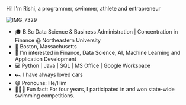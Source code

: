 Hi! I'm Rishi, a programmer, swimmer, athlete and entrapreneur

![IMG_7329](https://github.com/user-attachments/assets/2874a7f2-09f6-4675-bd5f-72da45cb4d01)

- 🎓 B.Sc Data Science & Business Administration | Concentration in Finance @ Northeastern University                                           
- 📍 Boston, Massachusetts
- 👀 I’m interested in Finance, Data Science, AI, Machine Learning and Application Development 
- 💻 Python | Java | SQL | MS Office | Google Workspace
- 🏎️ I have always loved cars
- 😄 Pronouns: He/Him
- 🏊🏽‍♂️ Fun fact: For four years, I participated in and won state-wide swimming competitions.









<!---
Rishi-R-Urs/Rishi-R-Urs is a ✨ special ✨ repository because its `README.md` (this file) appears on your GitHub profile.
You can click the Preview link to take a look at your changes.
--->
